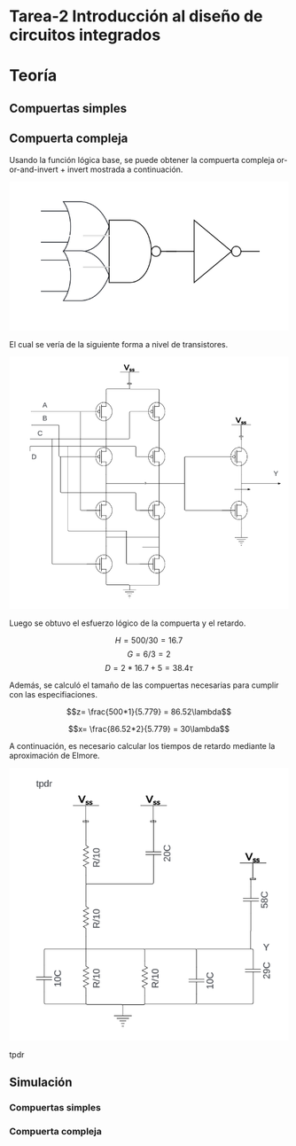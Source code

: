 # Tarea-2 Introducción al diseño de circuitos integrados

# Teoría
## Compuertas simples
## Compuerta compleja
Usando la función lógica base, se puede obtener la compuerta compleja or-or-and-invert + invert mostrada a continuación.

![alt text](Esquematico.png)

El cual se vería de la siguiente forma a nivel de transistores.

![alt text](Transistores.png)

Luego se obtuvo el esfuerzo lógico de la compuerta y el retardo.

$$H = 500/30 = 16.7 $$
$$G = 6/3 = 2$$
$$D = 2*16.7+5 = 38.4\tau$$

Además, se calculó el tamaño de las compuertas necesarias para cumplir con las especifiaciones.

$$z= \frac{500*1}{5.779} = 86.52\lambda$$

$$x= \frac{86.52*2}{5.779} = 30\lambda$$

A continuación, es necesario calcular los tiempos de retardo mediante la aproximación de Elmore.

![alt text](Tpdr.png)

tpdr

## Simulación
### Compuertas simples
### Compuerta compleja
